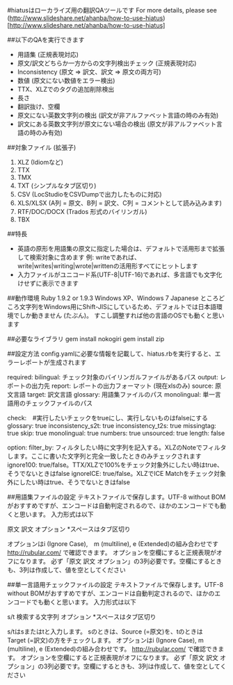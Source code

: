 #hiatusはローカライズ用の翻訳QAツールです
For more details, please see (http://www.slideshare.net/ahanba/how-to-use-hiatus)[http://www.slideshare.net/ahanba/how-to-use-hiatus]

##以下のQAを実行できます
- 用語集 (正規表現対応)
- 原文/訳文どちらか一方からの文字列検出チェック (正規表現対応)
- Inconsistency (原文 => 訳文、訳文 => 原文の両方可)
- 数値 (原文にない数値をエラー検出)
- TTX、XLZでのタグの追加削除検出
- 長さ
- 翻訳抜け、空欄
- 原文にない英数文字列の検出 (訳文が非アルファベット言語の時のみ有効)
- 訳文にある英数文字列が原文にない場合の検出 (原文が非アルファベット言語の時のみ有効)

##対象ファイル (拡張子)
1. XLZ (Idiomなど)
2. TTX
3. TMX
4. TXT (シンプルなタブ区切り)
5. CSV (LocStudioをCSVDumpで出力したものに対応)
6. XLS/XLSX (A列 = 原文、B列 = 訳文、C列 = コメントとして読み込みます)
7. RTF/DOC/DOCX (Trados 形式のバイリンガル)
8. TBX

##特長
- 英語の原形を用語集の原文に指定した場合は、デフォルトで活用形まで拡張して検索対象に含めます
  例: writeであれば、write|writes|writing|wrote|writtenの活用形すべてにヒットします
- 入力ファイルがユニコード系(UTF-8|UTF-16)であれば、多言語でも文字化けせずに表示できます

##動作環境
Ruby 1.9.2 or 1.9.3
Windows XP、Windows 7 Japanese
ところどころ文字列をWindows用にShift-JISにしているため、デフォルトでは日本語環境でしか動きません (たぶん)。
すこし調整すれば他の言語のOSでも動くと思います

##必要なライブラリ
gem install nokogiri
gem install zip

##設定方法
config.yamlに必要な情報を記載して、hiatus.rbを実行すると、エラーレポートが生成されます

required:
  bilingual: チェック対象のバイリンガルファイルがあるパス
  output: レポートの出力先
  report: レポートの出力フォーマット (現在xlsのみ)
  source: 原文言語
  target: 訳文言語
  glossary: 用語集ファイルのパス
  monolingual: 単一言語用のチェックファイルのパス

check:　#実行したいチェックをtrueにし、実行しないものはfalseにする
  glossary: true
  inconsistency_s2t: true
  inconsistency_t2s: true
  missingtag: true
  skip: true
  monolingual: true
  numbers: true
  unsourced: true
  length: false
  
option:
  filter_by: フィルタしたい時に文字列を記入する。XLZのNoteでフィルタします。ここに書いた文字列と完全一致したときのみチェックされます
  ignore100: true/false。TTX/XLZで100%をチェック対象外にしたい時はtrue、そうでないときはfalse
  ignoreICE: true/false。XLZでICE Matchをチェック対象外にしたい時はtrue、そうでないときはfalse

##用語集ファイルの設定
テキストファイルで保存します。UTF-8 without BOMがおすすめですが、エンコードは自動判定されるので、ほかのエンコードでも動くと思います。
入力形式は以下

原文	訳文	オプション
*スペースはタブ区切り

オプションはi (Ignore Case),　m (multiline), e (Extended)の組み合わせです
http://rubular.com/ で確認できます。
オプションを空欄にすると正規表現がオフになります。
必ず「原文	訳文	オプション」の3列必要です。空欄にするときも、3列は作成して、値を空としてください


##単一言語用チェックファイルの設定
テキストファイルで保存します。UTF-8 without BOMがおすすめですが、エンコードは自動判定されるので、ほかのエンコードでも動くと思います。
入力形式は以下

s/t	検索する文字列	オプション
*スペースはタブ区切り

s/tはsまたはtと入力します。
sのときは、Source (=原文)を、tのときは　Target (=訳文)の方をチェックします。
オプションはi (Ignore Case), m (multiline), e (Extended)の組み合わせです。
http://rubular.com/ で確認できます。
オプションを空欄にすると正規表現がオフになります。
必ず「原文	訳文	オプション」の3列必要です。空欄にするときも、3列は作成して、値を空としてください



